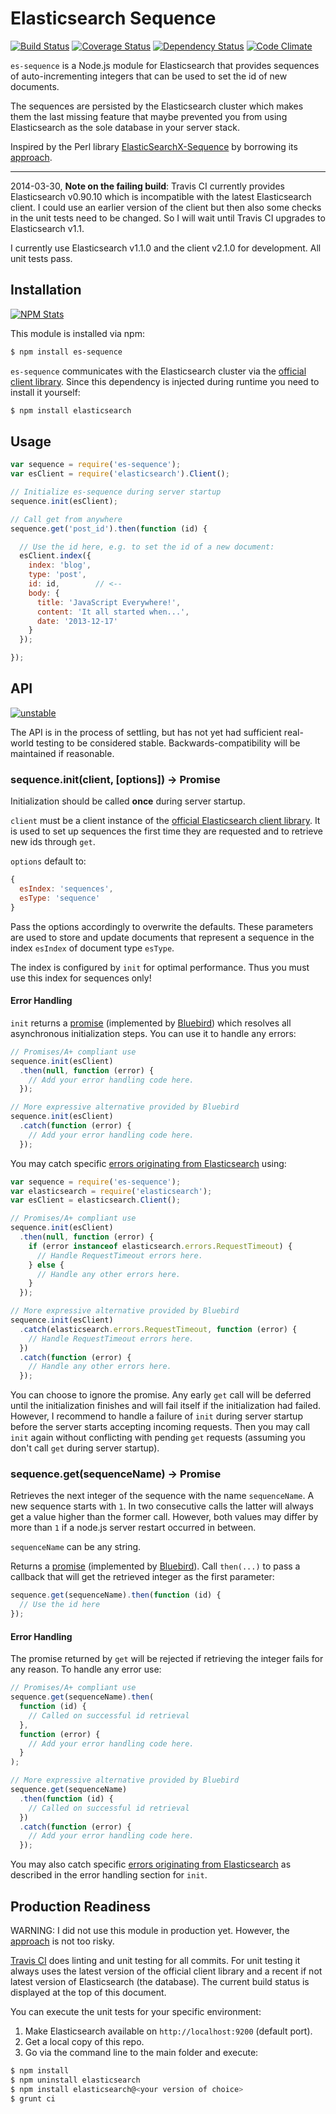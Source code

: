 # Elasticsearch Sequence

[![Build Status](https://travis-ci.org/analog-nico/es-sequence.svg?branch=master)](https://travis-ci.org/analog-nico/es-sequence) [![Coverage Status](https://img.shields.io/coveralls/analog-nico/es-sequence.svg)](https://coveralls.io/r/analog-nico/es-sequence) [![Dependency Status](https://david-dm.org/analog-nico/es-sequence.svg)](https://david-dm.org/analog-nico/es-sequence) [![Code Climate](https://codeclimate.com/github/analog-nico/es-sequence.png)](https://codeclimate.com/github/analog-nico/es-sequence)

`es-sequence` is a Node.js module for Elasticsearch that provides sequences of auto-incrementing integers that can be used to set the id of new documents.

The sequences are persisted by the Elasticsearch cluster which makes them the last missing feature that maybe prevented you from using Elasticsearch as the sole database in your server stack.

Inspired by the Perl library [ElasticSearchX-Sequence](https://github.com/clintongormley/ElasticSearchX-Sequence) by borrowing its [approach](http://blogs.perl.org/users/clinton_gormley/2011/10/elasticsearchsequence---a-blazing-fast-ticket-server.html).

---

2014-03-30, **Note on the failing build**: Travis CI currently provides Elasticsearch v0.90.10 which is incompatible with the latest Elasticsearch client. I could use an earlier version of the client but then also some checks in the unit tests need to be changed. So I will wait until Travis CI upgrades to Elasticsearch v1.1.

I currently use Elasticsearch v1.1.0 and the client v2.1.0 for development. All unit tests pass.

## Installation

[![NPM Stats](https://nodei.co/npm/es-sequence.png?downloads=true)](https://npmjs.org/package/es-sequence)

This module is installed via npm:

``` bash
$ npm install es-sequence
```

`es-sequence` communicates with the Elasticsearch cluster via the [official client library](https://github.com/elasticsearch/elasticsearch-js). Since this dependency is injected during runtime you need to install it yourself:

``` bash
$ npm install elasticsearch
```

## Usage

``` js
var sequence = require('es-sequence');
var esClient = require('elasticsearch').Client();

// Initialize es-sequence during server startup
sequence.init(esClient);

// Call get from anywhere
sequence.get('post_id').then(function (id) {

  // Use the id here, e.g. to set the id of a new document:
  esClient.index({
    index: 'blog',
    type: 'post',
    id: id,        // <--
    body: {
      title: 'JavaScript Everywhere!',
      content: 'It all started when...',
      date: '2013-12-17'
    }
  });

});
```

## API

[![unstable](http://badges.github.io/stability-badges/dist/unstable.svg)](http://github.com/badges/stability-badges)

The API is in the process of settling, but has not yet had sufficient real-world testing to be considered stable. Backwards-compatibility will be maintained if reasonable.

### sequence.init(client, [options]) -> Promise

Initialization should be called **once** during server startup.

`client` must be a client instance of the [official Elasticsearch client library](https://github.com/elasticsearch/elasticsearch-js). It is used to set up sequences the first time they are requested and to retrieve new ids through `get`.

`options` default to:
``` js
{
  esIndex: 'sequences',
  esType: 'sequence'
}
```

Pass the options accordingly to overwrite the defaults. These parameters are used to store and update documents that represent a sequence in the index `esIndex` of document type `esType`.

The index is configured by `init` for optimal performance. Thus you must use this index for sequences only!

#### Error Handling

`init` returns a [promise](http://promisesaplus.com) (implemented by [Bluebird](https://github.com/petkaantonov/bluebird)) which resolves all asynchronous initialization steps. You can use it to handle any errors:
``` js
// Promises/A+ compliant use
sequence.init(esClient)
  .then(null, function (error) {
    // Add your error handling code here.
  });

// More expressive alternative provided by Bluebird
sequence.init(esClient)
  .catch(function (error) {
    // Add your error handling code here.
  });
```

You may catch specific [errors originating from Elasticsearch](http://www.elasticsearch.org/guide/en/elasticsearch/client/javascript-api/current/errors.html) using:
``` js
var sequence = require('es-sequence');
var elasticsearch = require('elasticsearch');
var esClient = elasticsearch.Client();

// Promises/A+ compliant use
sequence.init(esClient)
  .then(null, function (error) {
    if (error instanceof elasticsearch.errors.RequestTimeout) {
      // Handle RequestTimeout errors here.
    } else {
      // Handle any other errors here.
    }
  });

// More expressive alternative provided by Bluebird
sequence.init(esClient)
  .catch(elasticsearch.errors.RequestTimeout, function (error) {
    // Handle RequestTimeout errors here.
  })
  .catch(function (error) {
    // Handle any other errors here.
  });
```

You can choose to ignore the promise. Any early `get` call will be deferred until the initialization finishes and will fail itself if the initialization had failed. However, I recommend to handle a failure of `init` during server startup before the server starts accepting incoming requests. Then you may call `init` again without conflicting with pending `get` requests (assuming you don't call `get` during server startup).

### sequence.get(sequenceName) -> Promise

Retrieves the next integer of the sequence with the name `sequenceName`. A new sequence starts with `1`. In two consecutive calls the latter will always get a value higher than the former call. However, both values may differ by more than `1` if a node.js server restart occurred in between.

`sequenceName` can be any string.

Returns a [promise](http://promisesaplus.com) (implemented by [Bluebird](https://github.com/petkaantonov/bluebird)). Call `then(...)` to pass a callback that will get the retrieved integer as the first parameter:
``` js
sequence.get(sequenceName).then(function (id) {
  // Use the id here
});
```

#### Error Handling

The promise returned by `get` will be rejected if retrieving the integer fails for any reason. To handle any error use:
```js
// Promises/A+ compliant use
sequence.get(sequenceName).then(
  function (id) {
    // Called on successful id retrieval
  },
  function (error) {
    // Add your error handling code here.
  }
);

// More expressive alternative provided by Bluebird
sequence.get(sequenceName)
  .then(function (id) {
    // Called on successful id retrieval
  })
  .catch(function (error) {
    // Add your error handling code here.
  });
```

You may also catch specific [errors originating from Elasticsearch](http://www.elasticsearch.org/guide/en/elasticsearch/client/javascript-api/current/errors.html) as described in the error handling section for `init`.

## Production Readiness

WARNING: I did not use this module in production yet. However, the [approach](http://blogs.perl.org/users/clinton_gormley/2011/10/elasticsearchsequence---a-blazing-fast-ticket-server.html) is not too risky.

[Travis CI](https://travis-ci.org/analog-nico/es-sequence) does linting and unit testing for all commits. For unit testing it always uses the latest version of the official client library and a recent if not latest version of Elasticsearch (the database). The current build status is displayed at the top of this document.

You can execute the unit tests for your specific environment:
  1. Make Elasticsearch available on `http://localhost:9200` (default port).
  2. Get a local copy of this repo.
  3. Go via the command line to the main folder and execute:

``` bash
$ npm install
$ npm uninstall elasticsearch
$ npm install elasticsearch@<your version of choice>
$ grunt ci
```
